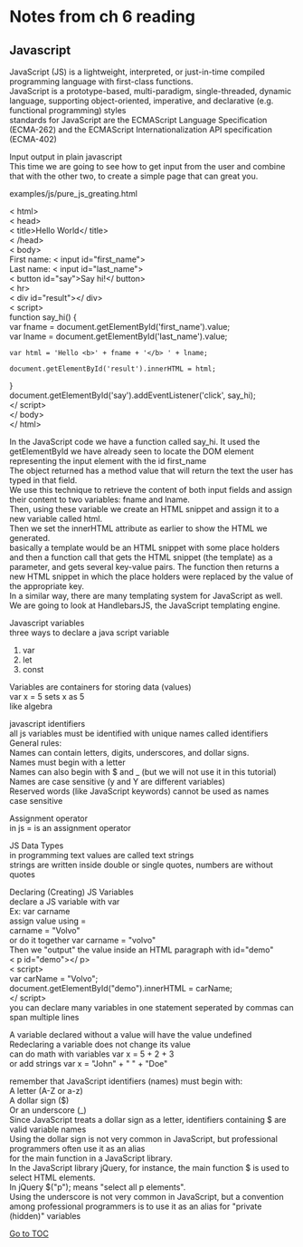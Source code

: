 # Notes from ch 6 reading

## Javascript

JavaScript (JS) is a lightweight, interpreted, or just-in-time compiled programming language with first-class functions.  
  JavaScript is a prototype-based, multi-paradigm, single-threaded, dynamic language, supporting object-oriented, imperative, and declarative (e.g. functional programming) styles  
  standards for JavaScript are the ECMAScript Language Specification (ECMA-262) and the ECMAScript Internationalization API specification (ECMA-402)  

Input output in plain javascript  
 This time we are going to see how to get input from the user and combine that with the other two, to create a simple page that can great you.  

examples/js/pure_js_greating.html  

< html>  
< head>  
< title>Hello World</ title>  
< /head>  
< body>  
First name: < input id="first_name">  
Last name: < input id="last_name">  
< button id="say">Say hi!</ button>  
 < hr>  
< div id="result"></ div>  
 < script>  
function say_hi() {  
    var fname = document.getElementById('first_name').value;  
    var lname = document.getElementById('last_name').value;  

    var html = 'Hello <b>' + fname + '</b> ' + lname;  
 
    document.getElementById('result').innerHTML = html;  
}  
 document.getElementById('say').addEventListener('click', say_hi);  
</ script>  
 </ body>  
</ html>  

  In the JavaScript code we have a function called say_hi. It used the getElementById we have already seen to locate the DOM element representing the input element with the id first_name  
 The object returned has a method value that will return the text the user has typed in that field.  
We use this technique to retrieve the content of both input fields and assign their content to two variables: fname and lname.  
Then, using these variable we create an HTML snippet and assign it to a new variable called html.  
Then we set the innerHTML attribute as earlier to show the HTML we generated.  
  basically a template would be an HTML snippet with some place holders and then a function call that gets the HTML snippet (the template) as a parameter, and gets several key-value pairs. The function then returns a new HTML snippet in which the place holders were replaced by the value of the appropriate key.  
  In a similar way, there are many templating system for JavaScript as well. We are going to look at HandlebarsJS, the JavaScript templating engine.  

Javascript variables  
three ways to declare a java script variable  

1. var
2. let
3. const  

Variables are containers for storing data (values)  
var x = 5 sets x as 5  
like algebra  

javascript identifiers  
all js variables must be identified with unique names called identifiers
General rules:  
Names can contain letters, digits, underscores, and dollar signs.  
Names must begin with a letter  
Names can also begin with $ and _ (but we will not use it in this tutorial)  
Names are case sensitive (y and Y are different variables)  
Reserved words (like JavaScript keywords) cannot be used as names  
case sensitive  

Assignment operator  
in js = is an assignment operator  

JS Data Types  
in programming text values are called text strings  
strings are written inside double or single quotes, numbers are without quotes  

Declaring (Creating) JS Variables  
declare a JS variable with var  
Ex: var carname  
assign value using =  
carname = "Volvo"  
or do it together   var carname = "volvo"  
Then we "output" the value inside an HTML paragraph with id="demo"  
< p id="demo"></ p>  
< script>  
var carName = "Volvo";  
document.getElementById("demo").innerHTML = carName;  
</ script>  
you can declare many variables in one statement seperated by commas
can span multiple lines  

A variable declared without a value will have the value undefined  
Redeclaring a variable does not change its value  
can do math with variables      var x = 5 + 2 + 3  
or add strings       var x = "John" + " " + "Doe"  

remember that JavaScript identifiers (names) must begin with:  
A letter (A-Z or a-z)  
A dollar sign ($)  
Or an underscore (_)  
Since JavaScript treats a dollar sign as a letter, identifiers containing $ are valid variable names  
 Using the dollar sign is not very common in JavaScript, but professional programmers often use it as an alias  
for the main function in a JavaScript library.  
  In the JavaScript library jQuery, for instance, the main function $ is used to select HTML elements.  
In jQuery $("p"); means "select all p elements".  
  Using the underscore is not very common in JavaScript, but a convention among professional programmers is to use it as an alias for "private (hidden)" variables  

[Go to TOC](https://catdude2000.github.io/reading-notes/)
